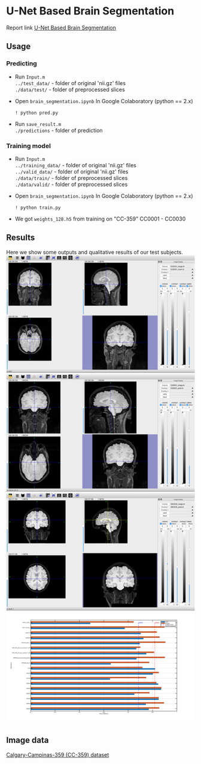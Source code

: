 # U-Net Based Brain Segmentation

Report link [U-Net Based Brain Segmentation](https://github.com/yanlong-sun/brain_segmentation/blob/master/Report.pdf)

## Usage 
### Predicting  
-  Run `Input.m`    
     `../test_data/`  -  folder of original 'nii.gz' files    
     `./data/test/`    -  folder of preprocessed slices   
  
-  Open `brain_segmentation.ipynb` In Google Colaboratory (python == 2.x)    
	```
  	! python pred.py 
	```
-  Run `save_result.m`  
	`./predictions` -  folder of prediction  
  
### Training model
-  Run `Input.m`  
     `../training_data/`  -  folder of original 'nii.gz' files   
     `../valid_data/`  -  folder of original 'nii.gz' files   
     `./data/train/`    -  folder of preprocessed slices  
     `./data/valid/`    -  folder of preprocessed slices  
  
-  Open `brain_segmentation.ipynb` In Google Colaboratory (python == 2.x)   
	```
  	! python train.py   
	```
*  We got `weights_128.h5` from training on  "CC-359"      CC0001 - CC0030   
	  	
		  

## Results
Here we show some outputs and qualitative results of our test subjects.
![image](https://github.com/yanlong-sun/brain_segmentation/blob/master/report/1.png)
![image](https://github.com/yanlong-sun/brain_segmentation/blob/master/report/2.png)
![image](https://github.com/yanlong-sun/brain_segmentation/blob/master/report/3.png)
![image](https://github.com/yanlong-sun/brain_segmentation/blob/master/report/DSC.png)

## Image data
[Calgary-Campinas-359 (CC-359) dataset](https://sites.google.com/view/calgary-campinas-dataset/download?authuser=0)